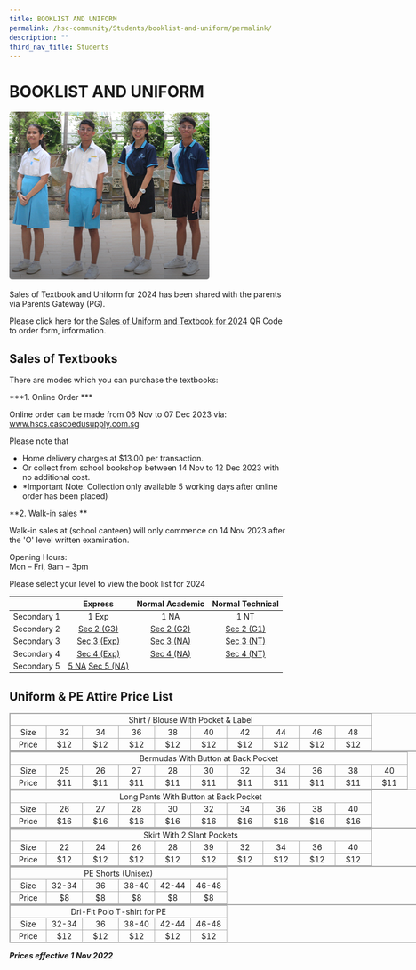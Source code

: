 ```yaml
---
title: BOOKLIST AND UNIFORM
permalink: /hsc-community/Students/booklist-and-uniform/permalink/
description: ""
third_nav_title: Students
---
```

BOOKLIST AND UNIFORM
====================

![](/images/hsccommunity%20uniform%20and%20Booklist1.png)

Sales of Textbook and Uniform for 2024 has been shared with the parents via Parents Gateway (PG).

Please click here for the [Sales of Uniform and Textbook for 2024](/files/HSC%20Community/Book%20and%20uniform%20for%202024/for%202024%20sec%202-4%20uniform%20and%20textbook%20sales.pdf) QR Code to order form, information.

Sales of Textbooks
--------
There are modes which you can purchase  the textbooks:  

***1. Online Order ***

Online order can be made from 06 Nov to 07 Dec 2023 via:   www.hscs.cascoedusupply.com.sg

Please note that
* Home delivery charges at $13.00 per transaction.
* Or collect from school bookshop between 14 Nov to 12 Dec 2023 with no additional cost.
* *Important Note: Collection only available 5 working days after online order has been placed)


**2. Walk-in sales **

Walk-in sales at (school canteen) will only commence on 14 Nov 2023 after the 'O' level written examination.

Opening Hours:  
Mon – Fri, 9am – 3pm  

Please select your level to view the book list for 2024

|             | Express | Normal Academic | Normal Technical |
|:-----------:|:-------:|:---------------:|:----------------:|
| Secondary 1 |  1 Exp  |       1 NA      |       1 NT       |
| Secondary 2 |  [Sec 2 (G3)](/files/HSC%20Community/Book%20and%20uniform%20for%202024/hscs-sec%202%20(g3)%20booklist%202024.pdf)     |      [Sec 2 (G2)](/files/HSC%20Community/Book%20and%20uniform%20for%202024/hscs-sec%202%20(g2)%20booklist%202024.pdf)    |[Sec 2 (G1)](/files/HSC%20Community/Book%20and%20uniform%20for%202024/hscs-sec%202%20(g1)%20booklist%202024.pdf)
| Secondary 3 | [Sec 3 (Exp)](/files/HSC%20Community/Book%20and%20uniform%20for%202024/hscs-sec%203%20exp%20booklist%202024.pdf) |  [Sec 3 (NA)](/files/HSC%20Community/Book%20and%20uniform%20for%202024/hscs-sec%203%20na%20booklist%202024.pdf)     |    [Sec 3 (NT)](/files/HSC%20Community/Book%20and%20uniform%20for%202024/hscs-sec%203%20nt%20booklist%202024.pdf)      |
| Secondary 4 |  [Sec 4 (Exp)](/files/HSC%20Community/Book%20and%20uniform%20for%202024/hscs-sec%204%20exp%20booklist%202024.pdf) |  [Sec 4 (NA)](/files/HSC%20Community/Book%20and%20uniform%20for%202024/hscs-sec%204%20na%20booklist%202024.pdf)    |       [Sec 4 (NT)](/files/HSC%20Community/Book%20and%20uniform%20for%202024/hscs-sec%204%20nt%20booklist%202024.pdf)     |
| Secondary 5 |   [5 NA](/files/HSC%20Community/Sec%204E.pdf) [Sec 5 (NA)](/files/HSC%20Community/Book%20and%20uniform%20for%202024/hscs-sec%204%20exp%20booklist%202024.pdf) |                 |                  |

Uniform &amp; PE Attire Price List
------------------------------

<table class="ive_eobj_center iveo_table ives_tab_simple3" style="margin: auto; outline: 0px; padding: 0px; border-collapse: collapse; clear: both; border: 1px solid rgb(170, 170, 170); width: 1160px;"><tbody style="margin: 0px; outline: 0px; padding: 0px;"><tr style="margin: 0px; outline: 0px; padding: 0px;"><td colspan="10" style="margin: 0px; outline: 0px; padding: 2px; text-align: center; border: 1px solid rgb(170, 170, 170);">Shirt / Blouse With Pocket &amp; Label</td></tr><tr style="margin: 0px; outline: 0px; padding: 0px;"><td style="margin: 0px; outline: 0px; padding: 2px; text-align: center; border: 1px solid rgb(170, 170, 170);">Size</td><td style="margin: 0px; outline: 0px; padding: 2px; text-align: center; border: 1px solid rgb(170, 170, 170);">32</td><td style="margin: 0px; outline: 0px; padding: 2px; text-align: center; border: 1px solid rgb(170, 170, 170);">34</td><td style="margin: 0px; outline: 0px; padding: 2px; text-align: center; border: 1px solid rgb(170, 170, 170);">36</td><td style="margin: 0px; outline: 0px; padding: 2px; text-align: center; border: 1px solid rgb(170, 170, 170);">38</td><td style="margin: 0px; outline: 0px; padding: 2px; text-align: center; border: 1px solid rgb(170, 170, 170); width: 60px;">40</td><td style="margin: 0px; outline: 0px; padding: 2px; text-align: center; border: 1px solid rgb(170, 170, 170); width: 60px;">42</td><td style="margin: 0px; outline: 0px; padding: 2px; text-align: center; border: 1px solid rgb(170, 170, 170); width: 60px;">44</td><td style="margin: 0px; outline: 0px; padding: 2px; text-align: center; border: 1px solid rgb(170, 170, 170); width: 60px;">46</td><td style="margin: 0px; outline: 0px; padding: 2px; text-align: center; border: 1px solid rgb(170, 170, 170); width: 60px;">48</td></tr><tr style="margin: 0px; outline: 0px; padding: 0px;"><td style="margin: 0px; outline: 0px; padding: 2px; text-align: center; border: 1px solid rgb(170, 170, 170); width: 60px;">Price</td><td style="margin: 0px; outline: 0px; padding: 2px; text-align: center; border: 1px solid rgb(170, 170, 170); width: 60px;">$12</td><td style="margin: 0px; outline: 0px; padding: 2px; text-align: center; border: 1px solid rgb(170, 170, 170); width: 60px;">$12</td><td style="margin: 0px; outline: 0px; padding: 2px; text-align: center; border: 1px solid rgb(170, 170, 170); width: 60px;">$12</td><td style="margin: 0px; outline: 0px; padding: 2px; text-align: center; border: 1px solid rgb(170, 170, 170); width: 60px;">$12</td><td style="margin: 0px; outline: 0px; padding: 2px; text-align: center; border: 1px solid rgb(170, 170, 170); width: 60px;">$12</td><td style="margin: 0px; outline: 0px; padding: 2px; text-align: center; border: 1px solid rgb(170, 170, 170); width: 60px;">$12</td><td style="margin: 0px; outline: 0px; padding: 2px; text-align: center; border: 1px solid rgb(170, 170, 170); width: 60px;">$12</td><td style="margin: 0px; outline: 0px; padding: 2px; text-align: center; border: 1px solid rgb(170, 170, 170); width: 60px;">$12</td><td style="margin: 0px; outline: 0px; padding: 2px; text-align: center; border: 1px solid rgb(170, 170, 170); width: 60px;">$12</td></tr></tbody></table>

  

<table class="ive_eobj_center iveo_table ives_tab_simple3" style="margin: auto; outline: 0px; padding: 0px; border-collapse: collapse; clear: both; border: 1px solid rgb(170, 170, 170); width: 1160px;"><tbody style="margin: 0px; outline: 0px; padding: 0px;"><tr style="margin: 0px; outline: 0px; padding: 0px;"><td colspan="11" style="margin: 0px; outline: 0px; padding: 2px; text-align: center; border: 1px solid rgb(170, 170, 170);">Bermudas With Button at Back Pocket</td></tr><tr style="margin: 0px; outline: 0px; padding: 0px;"><td style="margin: 0px; outline: 0px; padding: 2px; text-align: center; border: 1px solid rgb(170, 170, 170);">Size</td><td style="margin: 0px; outline: 0px; padding: 2px; text-align: center; border: 1px solid rgb(170, 170, 170);">25</td><td style="margin: 0px; outline: 0px; padding: 2px; text-align: center; border: 1px solid rgb(170, 170, 170);">26</td><td style="margin: 0px; outline: 0px; padding: 2px; text-align: center; border: 1px solid rgb(170, 170, 170);">27</td><td style="margin: 0px; outline: 0px; padding: 2px; text-align: center; border: 1px solid rgb(170, 170, 170);">28</td><td style="margin: 0px; outline: 0px; padding: 2px; text-align: center; border: 1px solid rgb(170, 170, 170); width: 60px;">30</td><td style="margin: 0px; outline: 0px; padding: 2px; text-align: center; border: 1px solid rgb(170, 170, 170); width: 60px;">32</td><td style="margin: 0px; outline: 0px; padding: 2px; text-align: center; border: 1px solid rgb(170, 170, 170); width: 60px;">34</td><td style="margin: 0px; outline: 0px; padding: 2px; text-align: center; border: 1px solid rgb(170, 170, 170); width: 60px;">36</td><td style="margin: 0px; outline: 0px; padding: 2px; text-align: center; border: 1px solid rgb(170, 170, 170); width: 60px;">38</td><td style="margin: 0px; outline: 0px; padding: 2px; text-align: center; border: 1px solid rgb(170, 170, 170); width: 60px;">40</td></tr><tr style="margin: 0px; outline: 0px; padding: 0px;"><td style="margin: 0px; outline: 0px; padding: 2px; text-align: center; border: 1px solid rgb(170, 170, 170); width: 60px;">Price</td><td style="margin: 0px; outline: 0px; padding: 2px; text-align: center; border: 1px solid rgb(170, 170, 170); width: 60px;">$11</td><td style="margin: 0px; outline: 0px; padding: 2px; text-align: center; border: 1px solid rgb(170, 170, 170); width: 60px;">$11</td><td style="margin: 0px; outline: 0px; padding: 2px; text-align: center; border: 1px solid rgb(170, 170, 170); width: 60px;">$11</td><td style="margin: 0px; outline: 0px; padding: 2px; text-align: center; border: 1px solid rgb(170, 170, 170); width: 60px;">$11</td><td style="margin: 0px; outline: 0px; padding: 2px; text-align: center; border: 1px solid rgb(170, 170, 170); width: 60px;">$11</td><td style="margin: 0px; outline: 0px; padding: 2px; text-align: center; border: 1px solid rgb(170, 170, 170); width: 60px;">$11</td><td style="margin: 0px; outline: 0px; padding: 2px; text-align: center; border: 1px solid rgb(170, 170, 170); width: 60px;">$11</td><td style="margin: 0px; outline: 0px; padding: 2px; text-align: center; border: 1px solid rgb(170, 170, 170); width: 60px;">$11</td><td style="margin: 0px; outline: 0px; padding: 2px; text-align: center; border: 1px solid rgb(170, 170, 170); width: 60px;">$11</td><td style="margin: 0px; outline: 0px; padding: 2px; text-align: center; border: 1px solid rgb(170, 170, 170); width: 60px;">$11</td></tr></tbody></table>

  

<table class="ive_eobj_center iveo_table ives_tab_simple3" style="margin: auto; outline: 0px; padding: 0px; border-collapse: collapse; clear: both; border: 1px solid rgb(170, 170, 170); width: 1160px;"><tbody style="margin: 0px; outline: 0px; padding: 0px;"><tr style="margin: 0px; outline: 0px; padding: 0px;"><td colspan="10" style="margin: 0px; outline: 0px; padding: 2px; text-align: center; border: 1px solid rgb(170, 170, 170);">Long Pants With Button at Back Pocket</td></tr><tr style="margin: 0px; outline: 0px; padding: 0px;"><td style="margin: 0px; outline: 0px; padding: 2px; text-align: center; border: 1px solid rgb(170, 170, 170);">Size</td><td style="margin: 0px; outline: 0px; padding: 2px; text-align: center; border: 1px solid rgb(170, 170, 170);">26</td><td style="margin: 0px; outline: 0px; padding: 2px; text-align: center; border: 1px solid rgb(170, 170, 170);">27</td><td style="margin: 0px; outline: 0px; padding: 2px; text-align: center; border: 1px solid rgb(170, 170, 170);">28</td><td style="margin: 0px; outline: 0px; padding: 2px; text-align: center; border: 1px solid rgb(170, 170, 170);">30</td><td style="margin: 0px; outline: 0px; padding: 2px; text-align: center; border: 1px solid rgb(170, 170, 170); width: 60px;">32</td><td style="margin: 0px; outline: 0px; padding: 2px; text-align: center; border: 1px solid rgb(170, 170, 170); width: 60px;">34</td><td style="margin: 0px; outline: 0px; padding: 2px; text-align: center; border: 1px solid rgb(170, 170, 170); width: 60px;">36</td><td style="margin: 0px; outline: 0px; padding: 2px; text-align: center; border: 1px solid rgb(170, 170, 170); width: 60px;">38</td><td style="margin: 0px; outline: 0px; padding: 2px; text-align: center; border: 1px solid rgb(170, 170, 170); width: 60px;">40</td></tr><tr style="margin: 0px; outline: 0px; padding: 0px;"><td style="margin: 0px; outline: 0px; padding: 2px; text-align: center; border: 1px solid rgb(170, 170, 170); width: 60px;">Price</td><td style="margin: 0px; outline: 0px; padding: 2px; text-align: center; border: 1px solid rgb(170, 170, 170); width: 60px;">$16</td><td style="margin: 0px; outline: 0px; padding: 2px; text-align: center; border: 1px solid rgb(170, 170, 170); width: 60px;">$16</td><td style="margin: 0px; outline: 0px; padding: 2px; text-align: center; border: 1px solid rgb(170, 170, 170); width: 60px;">$16</td><td style="margin: 0px; outline: 0px; padding: 2px; text-align: center; border: 1px solid rgb(170, 170, 170); width: 60px;">$16</td><td style="margin: 0px; outline: 0px; padding: 2px; text-align: center; border: 1px solid rgb(170, 170, 170); width: 60px;">$16</td><td style="margin: 0px; outline: 0px; padding: 2px; text-align: center; border: 1px solid rgb(170, 170, 170); width: 60px;">$16</td><td style="margin: 0px; outline: 0px; padding: 2px; text-align: center; border: 1px solid rgb(170, 170, 170); width: 60px;">$16</td><td style="margin: 0px; outline: 0px; padding: 2px; text-align: center; border: 1px solid rgb(170, 170, 170); width: 60px;">$16</td><td style="margin: 0px; outline: 0px; padding: 2px; text-align: center; border: 1px solid rgb(170, 170, 170); width: 60px;">$16</td></tr></tbody></table>

  

<table class="ive_eobj_center iveo_table ives_tab_simple3" style="margin: auto; outline: 0px; padding: 0px; border-collapse: collapse; clear: both; border: 1px solid rgb(170, 170, 170); width: 1160px;"><tbody style="margin: 0px; outline: 0px; padding: 0px;"><tr style="margin: 0px; outline: 0px; padding: 0px;"><td colspan="10" style="margin: 0px; outline: 0px; padding: 2px; text-align: center; border: 1px solid rgb(170, 170, 170);">Skirt With 2 Slant Pockets</td></tr><tr style="margin: 0px; outline: 0px; padding: 0px;"><td style="margin: 0px; outline: 0px; padding: 2px; text-align: center; border: 1px solid rgb(170, 170, 170);">Size</td><td style="margin: 0px; outline: 0px; padding: 2px; text-align: center; border: 1px solid rgb(170, 170, 170);">22</td><td style="margin: 0px; outline: 0px; padding: 2px; text-align: center; border: 1px solid rgb(170, 170, 170);">24</td><td style="margin: 0px; outline: 0px; padding: 2px; text-align: center; border: 1px solid rgb(170, 170, 170);">26</td><td style="margin: 0px; outline: 0px; padding: 2px; text-align: center; border: 1px solid rgb(170, 170, 170);">28</td><td style="margin: 0px; outline: 0px; padding: 2px; text-align: center; border: 1px solid rgb(170, 170, 170); width: 60px;">39</td><td style="margin: 0px; outline: 0px; padding: 2px; text-align: center; border: 1px solid rgb(170, 170, 170); width: 60px;">32</td><td style="margin: 0px; outline: 0px; padding: 2px; text-align: center; border: 1px solid rgb(170, 170, 170); width: 60px;">34</td><td style="margin: 0px; outline: 0px; padding: 2px; text-align: center; border: 1px solid rgb(170, 170, 170); width: 60px;">36</td><td style="margin: 0px; outline: 0px; padding: 2px; text-align: center; border: 1px solid rgb(170, 170, 170); width: 60px;">40</td></tr><tr style="margin: 0px; outline: 0px; padding: 0px;"><td style="margin: 0px; outline: 0px; padding: 2px; text-align: center; border: 1px solid rgb(170, 170, 170); width: 60px;">Price</td><td style="margin: 0px; outline: 0px; padding: 2px; text-align: center; border: 1px solid rgb(170, 170, 170); width: 60px;">$12</td><td style="margin: 0px; outline: 0px; padding: 2px; text-align: center; border: 1px solid rgb(170, 170, 170); width: 60px;">$12</td><td style="margin: 0px; outline: 0px; padding: 2px; text-align: center; border: 1px solid rgb(170, 170, 170); width: 60px;">$12</td><td style="margin: 0px; outline: 0px; padding: 2px; text-align: center; border: 1px solid rgb(170, 170, 170); width: 60px;">$12</td><td style="margin: 0px; outline: 0px; padding: 2px; text-align: center; border: 1px solid rgb(170, 170, 170); width: 60px;">$12</td><td style="margin: 0px; outline: 0px; padding: 2px; text-align: center; border: 1px solid rgb(170, 170, 170); width: 60px;">$12</td><td style="margin: 0px; outline: 0px; padding: 2px; text-align: center; border: 1px solid rgb(170, 170, 170); width: 60px;">$12</td><td style="margin: 0px; outline: 0px; padding: 2px; text-align: center; border: 1px solid rgb(170, 170, 170); width: 60px;">$12</td><td style="margin: 0px; outline: 0px; padding: 2px; text-align: center; border: 1px solid rgb(170, 170, 170); width: 60px;">$12</td></tr></tbody></table>

  

<table class="ive_eobj_center iveo_table ives_tab_simple3" style="margin: auto; outline: 0px; padding: 0px; border-collapse: collapse; clear: both; border: 1px solid rgb(170, 170, 170); width: 1160px;"><tbody style="margin: 0px; outline: 0px; padding: 0px;"><tr style="margin: 0px; outline: 0px; padding: 0px;"><td colspan="6" style="margin: 0px; outline: 0px; padding: 2px; text-align: center; border: 1px solid rgb(170, 170, 170);">PE Shorts (Unisex)</td></tr><tr style="margin: 0px; outline: 0px; padding: 0px;"><td style="margin: 0px; outline: 0px; padding: 2px; text-align: center; border: 1px solid rgb(170, 170, 170);">Size</td><td style="margin: 0px; outline: 0px; padding: 2px; text-align: center; border: 1px solid rgb(170, 170, 170);">32-34</td><td style="margin: 0px; outline: 0px; padding: 2px; text-align: center; border: 1px solid rgb(170, 170, 170);">36</td><td style="margin: 0px; outline: 0px; padding: 2px; text-align: center; border: 1px solid rgb(170, 170, 170);">38-40</td><td style="margin: 0px; outline: 0px; padding: 2px; text-align: center; border: 1px solid rgb(170, 170, 170);">42-44</td><td style="margin: 0px; outline: 0px; padding: 2px; text-align: center; border: 1px solid rgb(170, 170, 170); width: 60px;">46-48</td></tr><tr style="margin: 0px; outline: 0px; padding: 0px;"><td style="margin: 0px; outline: 0px; padding: 2px; text-align: center; border: 1px solid rgb(170, 170, 170); width: 60px;">Price</td><td style="margin: 0px; outline: 0px; padding: 2px; text-align: center; border: 1px solid rgb(170, 170, 170); width: 60px;">$8</td><td style="margin: 0px; outline: 0px; padding: 2px; text-align: center; border: 1px solid rgb(170, 170, 170); width: 60px;">$8</td><td style="margin: 0px; outline: 0px; padding: 2px; text-align: center; border: 1px solid rgb(170, 170, 170); width: 60px;">$8</td><td style="margin: 0px; outline: 0px; padding: 2px; text-align: center; border: 1px solid rgb(170, 170, 170); width: 60px;">$8</td><td style="margin: 0px; outline: 0px; padding: 2px; text-align: center; border: 1px solid rgb(170, 170, 170); width: 60px;">$8</td></tr></tbody></table>

  

<table class="ive_eobj_center iveo_table ives_tab_simple3" style="margin: auto; outline: 0px; padding: 0px; border-collapse: collapse; clear: both; border: 1px solid rgb(170, 170, 170); width: 1160px;"><tbody style="margin: 0px; outline: 0px; padding: 0px;"><tr style="margin: 0px; outline: 0px; padding: 0px;"><td colspan="6" style="margin: 0px; outline: 0px; padding: 2px; text-align: center; border: 1px solid rgb(170, 170, 170);">Dri-Fit Polo T-shirt for PE</td></tr><tr style="margin: 0px; outline: 0px; padding: 0px;"><td style="margin: 0px; outline: 0px; padding: 2px; text-align: center; border: 1px solid rgb(170, 170, 170);">Size</td><td style="margin: 0px; outline: 0px; padding: 2px; text-align: center; border: 1px solid rgb(170, 170, 170);">32-34</td><td style="margin: 0px; outline: 0px; padding: 2px; text-align: center; border: 1px solid rgb(170, 170, 170);">36</td><td style="margin: 0px; outline: 0px; padding: 2px; text-align: center; border: 1px solid rgb(170, 170, 170);">38-40</td><td style="margin: 0px; outline: 0px; padding: 2px; text-align: center; border: 1px solid rgb(170, 170, 170);">42-44</td><td style="margin: 0px; outline: 0px; padding: 2px; text-align: center; border: 1px solid rgb(170, 170, 170); width: 60px;">46-48</td></tr><tr style="margin: 0px; outline: 0px; padding: 0px;"><td style="margin: 0px; outline: 0px; padding: 2px; text-align: center; border: 1px solid rgb(170, 170, 170); width: 60px;">Price</td><td style="margin: 0px; outline: 0px; padding: 2px; text-align: center; border: 1px solid rgb(170, 170, 170); width: 60px;">$12</td><td style="margin: 0px; outline: 0px; padding: 2px; text-align: center; border: 1px solid rgb(170, 170, 170); width: 60px;">$12</td><td style="margin: 0px; outline: 0px; padding: 2px; text-align: center; border: 1px solid rgb(170, 170, 170); width: 60px;">$12</td><td style="margin: 0px; outline: 0px; padding: 2px; text-align: center; border: 1px solid rgb(170, 170, 170); width: 60px;">$12</td><td style="margin: 0px; outline: 0px; padding: 2px; text-align: center; border: 1px solid rgb(170, 170, 170); width: 60px;">$12</td></tr></tbody></table>

_**Prices effective 1 Nov 2022**_